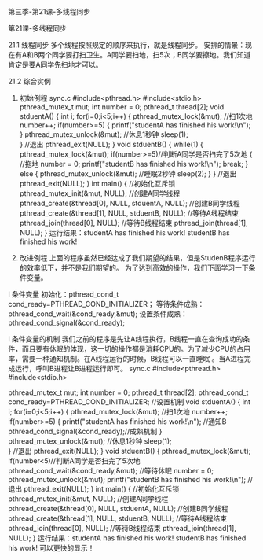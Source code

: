 第三季-第21课-多线程同步 

第21课-多线程同步
 
21.1 线程同步
多个线程按照规定的顺序来执行，就是线程同步。
安排的情景：现在有A和B两个同学要打扫卫生。A同学要扫地，扫5次；B同学要擦地。我们知道肯定是要A同学先扫地才可以。
 
21.2 综合实例
1. 初始例程
sync.c
#include<pthread.h>
#include<stdio.h>
pthread_mutex_t mut;
int number = 0;
pthread_t thread[2];
void stduentA()
{
         int i;
         for(i=0;i<5;i++)
         {
                  pthread_mutex_lock(&mut);
                  //扫1次地
                  number++;
                  if(number>=5)
                  {
                           printf("studentA has finished his work!\n");
                  }
                  pthread_mutex_unlock(&mut);
                  //休息1秒钟
                  sleep(1);  
         }
         //退出
         pthread_exit(NULL);
}
void stduentB()
{
         while(1)
         {
                  pthread_mutex_lock(&mut); 
                  if(number>=5)//判断A同学是否扫完了5次地
                  {
                  //拖地
                           number = 0;
                           printf("studentB has finished his work!\n");
                           break;
                  }
                  else
                  {
                  pthread_mutex_unlock(&mut);
                           //睡眠2秒钟
                           sleep(2);
                  }
         }
         //退出
         pthread_exit(NULL);
}
int main()
{
         //初始化互斥锁
         pthread_mutex_init(&mut, NULL);
         //创建A同学线程
         pthread_create(&thread[0], NULL, stduentA, NULL);
         //创建B同学线程
         pthread_create(&thread[1], NULL, stduentB, NULL);
         //等待A线程结束
         pthread_join(thread[0], NULL);
         //等待B线程结束
         pthread_join(thread[1], NULL);
}
运行结果：studentA has finished his work!
studentB has finished his work!
 
2. 改进例程
上面的程序虽然已经达成了我们期望的结果，但是StudenB程序运行的效率低下，并不是我们期望的。
为了达到高效的操作，我们下面学习一下条件变量。
 
l  条件变量
初始化：pthread_cond_t cond_ready=PTHREAD_COND_INITIALIZER；
等待条件成熟：pthread_cond_wait(&cond_ready,&mut);
设置条件成熟：pthread_cond_signal(&cond_ready);
 
l  条件变量的机制
我们之前的程序是先让A线程执行，B线程一直在查询成功的条件，而且要有休眠的体现，这一切的操作都是消耗CPU的。为了减少CPU的占用率，需要一种通知机制。在A线程运行的时候，B线程可以一直睡眠                 。当A进程完成运行，呼叫B进程让B进程运行即可。
sync.c
#include<pthread.h>
#include<stdio.h>
 
pthread_mutex_t mut;
int number = 0;
pthread_t thread[2];
pthread_cond_t cond_ready=PTHREAD_COND_INITIALIZER; //设置机制
void stduentA()
{
         int i;
         for(i=0;i<5;i++)
         {
                  pthread_mutex_lock(&mut);
                  //扫1次地
                  number++;
                  if(number>=5)
                  {
                           printf("studentA has finished his work!\n");
                           //通知B
                           pthread_cond_signal(&cond_ready);//成熟机制
                  }
                  pthread_mutex_unlock(&mut);
                  //休息1秒钟
                  sleep(1);  
         }
         //退出
         pthread_exit(NULL);
}
void stduentB()
{
         pthread_mutex_lock(&mut); 
         if(number<5)//判断A同学是否扫完了5次地
                  pthread_cond_wait(&cond_ready,&mut); //等待休眠
         number = 0;
         pthread_mutex_unlock(&mut);
         printf("studentB has finished his work!\n");
         //退出
         pthread_exit(NULL);
}
int main()
{
         //初始化互斥锁
         pthread_mutex_init(&mut, NULL);
         //创建A同学线程
         pthread_create(&thread[0], NULL, stduentA, NULL);
         //创建B同学线程
         pthread_create(&thread[1], NULL, stduentB, NULL);
         //等待A线程结束
         pthread_join(thread[0], NULL);
         //等待B线程结束
         pthread_join(thread[1], NULL);
}
运行结果：studentA has finished his work!
studentB has finished his work!
可以更快的显示！